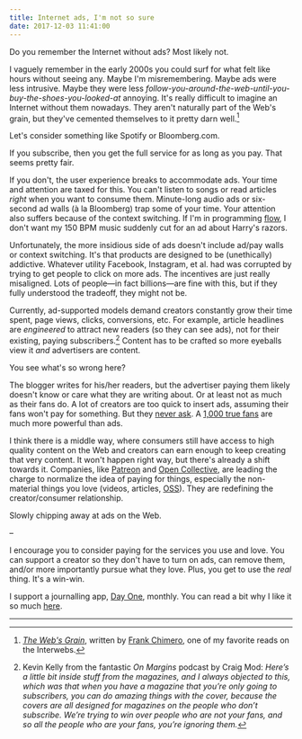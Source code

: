 ```yaml
---
title: Internet ads, I'm not so sure
date: 2017-12-03 11:41:00
---
```


Do you remember the Internet without ads? Most likely not.

I vaguely remember in the early 2000s you could surf for what felt like hours without seeing any. Maybe I'm misremembering. Maybe ads were less intrusive. Maybe they were less *follow-you-around-the-web-until-you-buy-the-shoes-you-looked-at* annoying. It's really difficult to imagine an Internet without them nowadays. They aren't naturally part of the Web's grain, but they've cemented themselves to it pretty darn well.[^1]

Let's consider something like Spotify or Bloomberg.com.

If you subscribe, then you get the full service for as long as you pay. That seems pretty fair.

If you don't, the user experience breaks to accommodate ads. Your time and attention are taxed for this. You can't listen to songs or read articles *right* when you want to consume them. Minute-long audio ads or six-second ad walls (à la Bloomberg) trap some of your time. Your attention also suffers because of the context switching. If I'm in programming [flow](https://en.wikipedia.org/wiki/Flow_(psychology)), I don't want my 150 BPM music suddenly cut for an ad about Harry's razors.

Unfortunately, the more insidious side of ads doesn't include ad/pay walls or context switching. It's that products are designed to be (unethically) addictive. Whatever utility Facebook, Instagram, et al. had was corrupted by trying to get people to click on more ads. The incentives are just really misaligned. Lots of people—in fact billions—are fine with this, but if they fully understood the tradeoff, they might not be.

Currently, ad-supported models demand creators constantly grow their time spent, page views, clicks, conversions, etc. For example, article headlines are *engineered* to attract new readers (so they can see ads), not for their existing, paying subscribers.[^2] Content has to be crafted so more eyeballs view it *and* advertisers are content.

You see what's so wrong here?

The blogger writes for his/her readers, but the advertiser paying them likely doesn't know or care what they are writing about. Or at least not as much as their fans do. A lot of creators are too quick to insert ads, assuming their fans won't pay for something. But they [never ask](http://www.niemanlab.org/2017/11/asking-members-to-support-its-journalism-no-prizes-no-swag-the-guardian-raises-more-reader-revenue-than-ad-dollars). A [1,000 true fans](http://kk.org/thetechnium/1000-true-fans/) are much more powerful than ads.

I think there is a middle way, where consumers still have access to high quality content on the Web and creators can earn enough to keep creating that very content. It won't happen right way, but there's already a shift towards it. Companies, like [Patreon](https://patreon.com) and [Open Collective](https://opencollective.com/), are leading the charge to normalize the idea of paying for things, especially the non-material things you love (videos, articles, [OSS](https://en.wikipedia.org/wiki/Open-source_software)). They are redefining the creator/consumer relationship.

Slowly chipping away at ads on the Web.

–

I encourage you to consider paying for the services you use and love. You can support a creator so they don't have to turn on ads, can remove them, and/or more importantly pursue what they love. Plus, you get to use the *real* thing. It's a win-win.

I support a journalling app, [Day One](http://help.dayoneapp.com/day-one-2-0/day-one-pricing), monthly. You can read a bit why I like it so much [here](/blog/2017/10/22/day-one/).

***

[^1]: [*The Web's Grain*](https://www.frankchimero.com/writing/the-webs-grain/), written by [Frank Chimero](https://www.frankchimero.com), one of my favorite reads on the Interwebs.

[^2]: Kevin Kelly from the fantastic *On Margins* podcast by Craig Mod: *Here’s a little bit inside stuff from the magazines, and I always objected to this, which was that when you have a magazine that you’re only going to subscribers, you can do amazing things with the cover, because the covers are all designed for magazines on the people who don’t subscribe. We’re trying to win over people who are not your fans, and so all the people who are your fans, you’re ignoring them.*